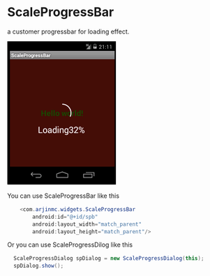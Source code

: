 # ScaleProgressBar
a customer progressbar for loading effect.
  
![image](https://github.com/arjinmc/ScaleProgressBar/blob/master/effect.gif)  
 
You can use ScaleProgressBar like this  
``` java
    <com.arjinmc.widgets.ScaleProgressBar 
        android:id="@+id/spb"
        android:layout_width="match_parent"
        android:layout_height="match_parent"/>
```  
Or you can use ScaleProgressDilog like this
``` java
  ScaleProgressDialog spDialog = new ScaleProgressDialog(this);
  spDialog.show();
``` 
